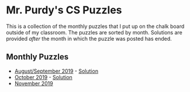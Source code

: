 # Mr. Purdy's CS Puzzles

This is a collection of the monthly puzzles that I put up on the chalk board outside of my classroom.  The puzzles are sorted by month.  Solutions are provided *after* the month in which the puzzle was posted has ended.  

## Monthly Puzzles
* [August/September 2019](./2019-09/README.md) - [Solution](./2019-09/SOLUTION.md)
* [October 2019](./2019-10/README.md) - [Solution](./2019-10/SOLUTION.md)
* [November 2019](./2019-11/README.md)
